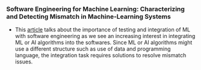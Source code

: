 ### Software Engineering for Machine Learning: Characterizing and Detecting Mismatch in Machine-Learning Systems

- This [article](https://insights.sei.cmu.edu/blog/software-engineering-for-machine-learning-characterizing-and-detecting-mismatch-in-machine-learning-systems/) talks about the importance of testing and integration of ML with software engineering as we see an increasing interest in integrating ML or AI algorithms into the softwares. Since ML or AI algorithms might use a different structure such as use of data and programming language, the integration task requires solutions to resolve mismatch issues.